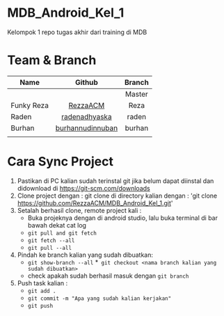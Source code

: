 # MDB_Android_Kel_1
Kelompok 1 repo tugas akhir dari training di MDB
# Team & Branch
| Name          | Github                                             | Branch        | 
| ------------- |:--------------------------------------------------:|:-------------:|
|               | 	                                                 | Master        |
| Funky Reza    | [RezzaACM](https://github.com/RezzaACM )           |   Reza        |
| Raden         | [radenadhyaska](https://github.com/radenadhyaksa)  |      raden         |
| Burhan        | [burhannudinnuban](https://github.com/burhannudinnuban)|         burhan      |
|               |                                                    |               |

# Cara Sync Project
1.  Pastikan di PC kalian sudah terinstal git jika belum dapat diinstal dan didownload di https://git-scm.com/downloads
2.  Clone project dengan : git clone di directory kalian dengan : 'git clone https://github.com/RezzaACM/MDB_Android_Kel_1.git'
3.  Setalah berhasil clone, remote project kali :
    * Buka projeknya dengan di android studio, lalu buka terminal di bar bawah dekat cat log
    * `git pull and git fetch`
    * `git fetch --all` 
    * `git pull --all`
4.  Pindah ke branch kalian yang sudah dibuatkan:
    * `git show-branch --all`
    *` git checkout <nama branch kalian yang sudah dibuatkan>`
    * check apakah sudah berhasil masuk dengan `git branch`
5.  Push task kalian :
    * `git add .`
    * `git commit -m "Apa yang sudah kalian kerjakan"`
    * `git push `